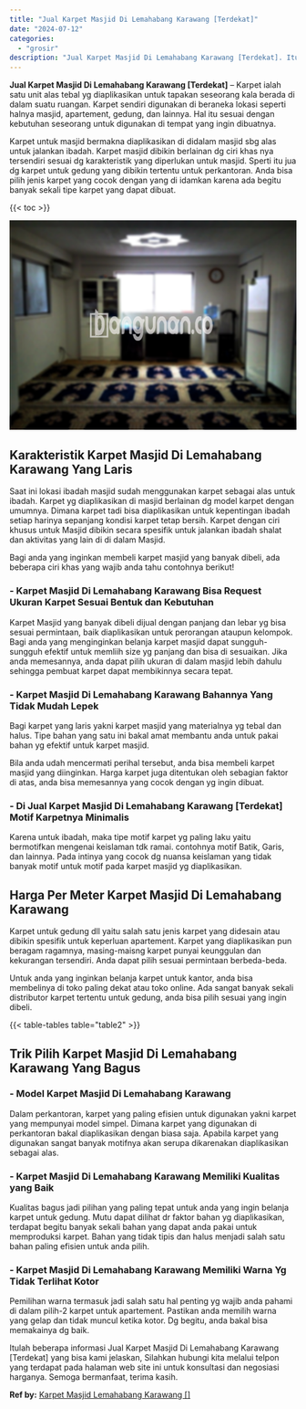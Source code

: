 ```yaml
---
title: "Jual Karpet Masjid Di Lemahabang Karawang [Terdekat]"
date: "2024-07-12"
categories: 
  - "grosir"
description: "Jual Karpet Masjid Di Lemahabang Karawang [Terdekat]. Itulah beberapa informasi Jual Karpet Masjid Di Lemahabang Karawang [Terdekat] yang bisa kami jelaska..."
---
```


**Jual Karpet Masjid Di Lemahabang Karawang \[Terdekat\]** – Karpet ialah satu unit alas tebal yg diaplikasikan untuk tapakan seseorang kala berada di dalam suatu ruangan. Karpet sendiri digunakan di beraneka lokasi seperti halnya masjid, apartement, gedung, dan lainnya. Hal itu sesuai dengan kebutuhan seseorang untuk digunakan di tempat yang ingin dibuatnya.

Karpet untuk masjid bermakna diaplikasikan di didalam masjid sbg alas untuk jalankan ibadah. Karpet masjid dibikin berlainan dg ciri khas nya tersendiri sesuai dg karakteristik yang diperlukan untuk masjid. Sperti itu jua dg karpet untuk gedung yang dibikin tertentu untuk perkantoran. Anda bisa pilih jenis karpet yang cocok dengan yang di idamkan karena ada begitu banyak sekali tipe karpet yang dapat dibuat.

{{< toc >}}

![Jual Karpet Masjid Di Lemahabang Karawang [Terdekat]](/images/grosir-karpet-murah-61.png)

## Karakteristik Karpet Masjid Di Lemahabang Karawang Yang Laris

Saat ini lokasi ibadah masjid sudah menggunakan karpet sebagai alas untuk ibadah. Karpet yg diaplikasikan di masjid berlainan dg model karpet dengan umumnya. Dimana karpet tadi bisa diaplikasikan untuk kepentingan ibadah setiap harinya sepanjang kondisi karpet tetap bersih. Karpet dengan ciri khusus untuk Masjid dibikin secara spesifik untuk jalankan ibadah shalat dan aktivitas yang lain di di dalam Masjid.

Bagi anda yang inginkan membeli karpet masjid yang banyak dibeli, ada beberapa ciri khas yang wajib anda tahu contohnya berikut!

### \- Karpet Masjid Di Lemahabang Karawang Bisa Request Ukuran Karpet Sesuai Bentuk dan Kebutuhan

Karpet Masjid yang banyak dibeli dijual dengan panjang dan lebar yg bisa sesuai permintaan, baik diaplikasikan untuk perorangan ataupun kelompok. Bagi anda yang menginginkan belanja karpet masjid dapat sungguh-sungguh efektif untuk memliih size yg panjang dan bisa di sesuaikan. Jika anda memesannya, anda dapat pilih ukuran di dalam masjid lebih dahulu sehingga pembuat karpet dapat membikinnya secara tepat.

### \- Karpet Masjid Di Lemahabang Karawang Bahannya Yang Tidak Mudah Lepek

Bagi karpet yang laris yakni karpet masjid yang materialnya yg tebal dan halus. Tipe bahan yang satu ini bakal amat membantu anda untuk pakai bahan yg efektif untuk karpet masjid.

Bila anda udah mencermati perihal tersebut, anda bisa membeli karpet masjid yang diinginkan. Harga karpet juga ditentukan oleh sebagian faktor di atas, anda bisa memesannya yang cocok dengan yg ingin dibuat.

### \- Di Jual Karpet Masjid Di Lemahabang Karawang \[Terdekat\] Motif Karpetnya Minimalis

Karena untuk ibadah, maka tipe motif karpet yg paling laku yaitu bermotifkan mengenai keislaman tdk ramai. contohnya motif Batik, Garis, dan lainnya. Pada intinya yang cocok dg nuansa keislaman yang tidak banyak motif untuk motif pada karpet masjid yg diaplikasikan.

## Harga Per Meter Karpet Masjid Di Lemahabang Karawang

Karpet untuk gedung dll yaitu salah satu jenis karpet yang didesain atau dibikin spesifik untuk keperluan apartement. Karpet yang diaplikasikan pun beragam ragamnya, masing-maisng karpet punyai keunggulan dan kekurangan tersendiri. Anda dapat pilih sesuai permintaan berbeda-beda.

Untuk anda yang inginkan belanja karpet untuk kantor, anda bisa membelinya di toko paling dekat atau toko online. Ada sangat banyak sekali distributor karpet tertentu untuk gedung, anda bisa pilih sesuai yang ingin dibeli.

{{< table-tables table="table2" >}}

## Trik Pilih Karpet Masjid Di Lemahabang Karawang Yang Bagus

### \- Model Karpet Masjid Di Lemahabang Karawang

Dalam perkantoran, karpet yang paling efisien untuk digunakan yakni karpet yang mempunyai model simpel. Dimana karpet yang digunakan di perkantoran bakal diaplikasikan dengan biasa saja. Apabila karpet yang digunakan sangat banyak motifnya akan serupa dikarenakan diaplikasikan sebagai alas.

### \- Karpet Masjid Di Lemahabang Karawang Memiliki Kualitas yang Baik

Kualitas bagus jadi pilihan yang paling tepat untuk anda yang ingin belanja karpet untuk gedung. Mutu dapat dilihat dr faktor bahan yg diaplikasikan, terdapat begitu banyak sekali bahan yang dapat anda pakai untuk memproduksi karpet. Bahan yang tidak tipis dan halus menjadi salah satu bahan paling efisien untuk anda pilih.

### \- Karpet Masjid Di Lemahabang Karawang Memiliki Warna Yg Tidak Terlihat Kotor

Pemilihan warna termasuk jadi salah satu hal penting yg wajib anda pahami di dalam pilih-2 karpet untuk apartement. Pastikan anda memilih warna yang gelap dan tidak muncul ketika kotor. Dg begitu, anda bakal bisa memakainya dg baik.

Itulah beberapa informasi Jual Karpet Masjid Di Lemahabang Karawang \[Terdekat\] yang bisa kami jelaskan, Silahkan hubungi kita melalui telpon yang terdapat pada halaman web site ini untuk konsultasi dan negosiasi harganya. Semoga bermanfaat, terima kasih.

**Ref by:**  [Karpet Masjid Lemahabang Karawang []](https://id.wikipedia.org/wiki/Karpet)
